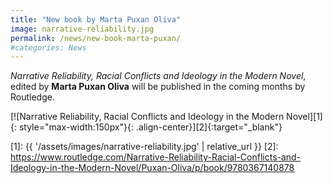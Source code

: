 ```yaml
---
title: "New book by Marta Puxan Oliva"
image: narrative-reliability.jpg
permalink: /news/new-book-marta-puxan/
#categories: News
---
```


*Narrative Reliability, Racial Conflicts and Ideology in the Modern Novel*, edited by **Marta Puxan Oliva** will be published in the coming months by Routledge.

[![Narrative Reliability, Racial Conflicts and Ideology in the Modern Novel][1]{: style="max-width:150px"}{: .align-center}][2]{:target="_blank"}

[1]: {{ '/assets/images/narrative-reliability.jpg' | relative_url }}
[2]: https://www.routledge.com/Narrative-Reliability-Racial-Conflicts-and-Ideology-in-the-Modern-Novel/Puxan-Oliva/p/book/9780367140878
